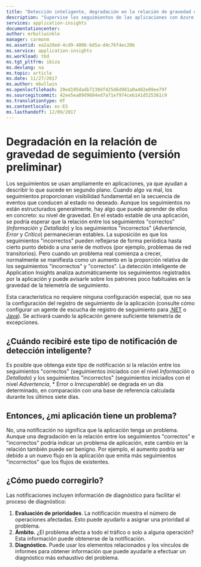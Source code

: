```yaml
---
title: "Detección inteligente, degradación en la relación de gravedad de seguimiento, en Azure Application Insights | Microsoft Docs"
description: "Supervise los seguimientos de las aplicaciones con Azure Application Insights para detectar patrones poco habituales de telemetría de seguimiento."
services: application-insights
documentationcenter: 
author: mrbullwinkle
manager: carmonm
ms.assetid: ea2a28ed-4cd9-4006-bd5a-d4c76f4ec20b
ms.service: application-insights
ms.workload: tbd
ms.tgt_pltfrm: ibiza
ms.devlang: na
ms.topic: article
ms.date: 11/27/2017
ms.author: mbullwin
ms.openlocfilehash: 29ed195dadb7230df425d6d981a0a482e09ee79f
ms.sourcegitcommit: 42ee5ea09d9684ed7a71e7974ceb141d525361c9
ms.translationtype: HT
ms.contentlocale: es-ES
ms.lasthandoff: 12/09/2017
---
```

# <a name="degradation-in-trace-severity-ratio-preview"></a>Degradación en la relación de gravedad de seguimiento (versión preliminar)

Los seguimientos se usan ampliamente en aplicaciones, ya que ayudan a describir lo que sucede en segundo plano. Cuando algo va mal, los seguimientos proporcionan visibilidad fundamental en la secuencia de eventos que conducen al estado no deseado. Aunque los seguimientos no están estructurados generalmente, hay algo que puede aprender de ellos en concreto: su nivel de gravedad. En el estado estable de una aplicación, se podría esperar que la relación entre los seguimientos "correctos" (*Información* y *Detallado*) y los seguimientos "incorrectos" (*Advertencia*, *Error* y *Crítico*) permanecieran estables. La suposición es que los seguimientos "incorrectos" pueden reflejarse de forma periódica hasta cierto punto debido a una serie de motivos (por ejemplo, problemas de red transitorios). Pero cuando un problema real comienza a crecer, normalmente se manifiesta como un aumento en la proporción relativa de los seguimientos "incorrectos" y "correctos". La detección inteligente de Application Insights analiza automáticamente los seguimientos registrados por la aplicación y puede avisarle sobre los patrones poco habituales en la gravedad de la telemetría de seguimiento.

Esta característica no requiere ninguna configuración especial, que no sea la configuración del registro de seguimiento de la aplicación (consulte cómo configurar un agente de escucha de registro de seguimiento para [.NET](https://docs.microsoft.com/azure/application-insights/app-insights-asp-net-trace-logs) o [Java](https://docs.microsoft.com/azure/application-insights/app-insights-java-trace-logs)). Se activará cuando la aplicación genere suficiente telemetría de excepciones.

## <a name="when-would-i-get-this-type-of-smart-detection-notification"></a>¿Cuándo recibiré este tipo de notificación de detección inteligente?
Es posible que obtenga este tipo de notificación si la relación entre los seguimientos "correctos" (seguimientos iniciados con el nivel *Información* o *Detallado*) y los seguimientos "incorrectos" (seguimientos iniciados con el nivel *Advertencia*, * Error o *Irrecuperable*) se degrada en un día determinado, en comparación con una base de referencia calculada durante los últimos siete días.

## <a name="does-my-app-definitely-have-a-problem"></a>Entonces, ¿mi aplicación tiene un problema?
No, una notificación no significa que la aplicación tenga un problema. Aunque una degradación en la relación entre los seguimientos "correctos" e "incorrectos" podría indicar un problema de aplicación, este cambio en la relación también puede ser benigno. Por ejemplo, el aumento podría ser debido a un nuevo flujo en la aplicación que emita más seguimientos "incorrectos" que los flujos de existentes.

## <a name="how-do-i-fix-it"></a>¿Cómo puedo corregirlo?
Las notificaciones incluyen información de diagnóstico para facilitar el proceso de diagnóstico:
1. **Evaluación de prioridades**. La notificación muestra el número de operaciones afectadas. Esto puede ayudarlo a asignar una prioridad al problema.
2. **Ámbito.** ¿El problema afecta a todo el tráfico o solo a alguna operación? Esta información puede obtenerse de la notificación.
3. **Diagnóstico.** Puede usar los elementos relacionados y los vínculos de informes para obtener información que puede ayudarle a efectuar un diagnóstico más exhaustivo del problema.


